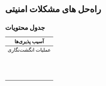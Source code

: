 # راه‌حل های مشکلات امنیتی 
## جدول محتویات


| آسیب پذیری‌ها      | 
| ----------- |
| عملیات انگشت‌نگاری|
||
||
||
||
||
||
||
||
||
||
||
||
||
||

